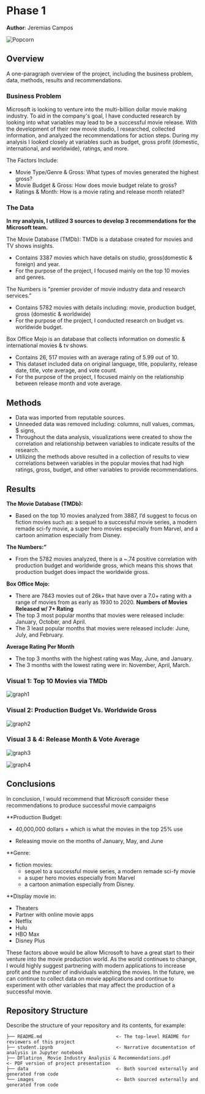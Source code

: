 # Phase 1 

**Author**: Jeremias Campos

![Popcorn](https://media.giphy.com/media/6pJNYBYSMFod2/giphy.gif)

## Overview

A one-paragraph overview of the project, including the business problem, data, methods, results and recommendations.

### Business Problem

Microsoft is looking to venture into the multi-billion dollar movie making industry. To aid in the company's goal, I have conducted research by looking into what variables may lead to be a successful movie release.  With the development of their new movie studio, I researched, collected information, and analyzed the recommendations for action steps. 
During my analysis I looked closely at variables such as budget, gross profit (domestic, international, and worldwide), ratings, and more. 

The Factors Include:
* Movie Type/Genre & Gross: What types of movies generated the highest gross?
* Movie Budget & Gross: How does movie budget relate to gross?
* Ratings & Month: How is a movie rating and release month related?


### The Data

**In my analysis, I utilized 3 sources to develop 3 recommendations for the Microsoft team.**

The Movie Database (TMDb): TMDb is a database created for movies and TV shows insights.
* Contains 3387 movies which have details on studio, gross(domestic & foreign) and year.
* For the purpose of the project, I focused mainly on the top 10 movies and genres.

The Numbers is "premier provider of movie industry data and research services.”
* Contains 5782 movies with details including: movie, production budget, gross (domestic & worldwide)
* For the purpose of the project, I conducted research on budget vs. worldwide budget.

Box Office Mojo is an database that collects information on domestic & international movies & tv shows. 
* Contains 26, 517 movies with an average rating of 5.99 out of 10. 
* This dataset included data on original language, title, popularity, release date, title, vote average, and vote count. 
* For the purpose of the project, I focused mainly on the relationship between release month and vote average. 


## Methods

* Data was imported from reputable sources.
* Unneeded data was removed including: columns, null values, commas, $ signs,  
* Throughout the data analysis, visualizations were created to show the correlation and relationship between variables to indicate results of the research.
* Utilizing the methods above resulted in a collection of results to view correlations between variables in the popular movies that had high ratings, gross, budget, and other variables to provide recommendations.


## Results

**The Movie Database (TMDb):**
* Based on the top 10 movies analyzed from 3887,  I’d suggest to focus on fiction movies such as: a sequel to a successful movie series, a modern remade sci-fy movie, a super hero movies especially from Marvel, and a cartoon animation especially from Disney.

**The Numbers:”**
* From the 5782 movies analyzed, there is a ~.74 positive correlation with production budget and worldwide gross, which means this shows that production budget does impact the worldwide gross.

**Box Office Mojo:** 
* There are 7843 movies out of 26k+ that have over a 7.0+ rating with a range of movies from as early as 1930 to 2020.
**Numbers of Movies Released w/ 7+ Rating**
* The top 3 most popular months that movies were released include: January, October, and April.
* The 3 least popular months that movies were released include: June, July, and February.

**Average Rating Per Month**
* The top 3 months with the highest rating was May, June, and January.
* The 3 months with the lowest rating were in: November, April, March.



### Visual 1: Top 10 Movies via TMDb
![graph1](./Images/Bar%20Graph%20Top%2010%20From%20TMDb.png)

### Visual 2: Production Budget Vs. Worldwide Gross

![graph2](./Images/Scatter%20Plot%20Budget%20vs%20Gross%20From%20The%20Numbers.png)

### Visual 3 & 4: Release Month & Vote Average

![graph3](./Images/Bar%20Graph%20From%20Box%20Office%20Mojo.png)


![graph4](./Images/Scatter%20Plot%20From%20Box%20Office%20Mojo.png)


## Conclusions

In conclusion, I would recommend that Microsoft consider these recommendations to produce successful movie campaigns

**Production Budget:
* 40,000,000 dollars + which is what the movies in the top 25% use 

* Releasing movie on the months of January, May, and June

**Genre:
* fiction movies: 
    * sequel to a successful movie series, a modern remade sci-fy movie
    * a super hero movies especially from Marvel
    * a cartoon animation especially from Disney.

**Display movie in:
* Theaters
* Partner with online movie apps 
* Netflix
* Hulu
* HBO Max
* Disney Plus

These factors above would be allow Microsoft to have a great start to their venture into the movie production world. As the world continues to change, I would highly suggest partnering with modern applications to increase profit  and the number of individuals watching the movies. In the future, we can continue to collect data on movie applications and continue to experiment with other variables that may affect the production of a successful movie.



## Repository Structure

Describe the structure of your repository and its contents, for example:

```
├── README.md                           <- The top-level README for reviewers of this project
├── student.ipynb                       <- Narrative documentation of analysis in Jupyter notebook
├── DFlatiron_ Movie Industry Analysis & Recommendations.pdf         <- PDF version of project presentation
├── data                                <- Both sourced externally and generated from code
└── images                              <- Both sourced externally and generated from code
```